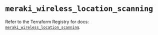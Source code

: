 # `meraki_wireless_location_scanning`

Refer to the Terraform Registry for docs: [`meraki_wireless_location_scanning`](https://registry.terraform.io/providers/ciscodevnet/meraki/1.7.1/docs/resources/wireless_location_scanning).
